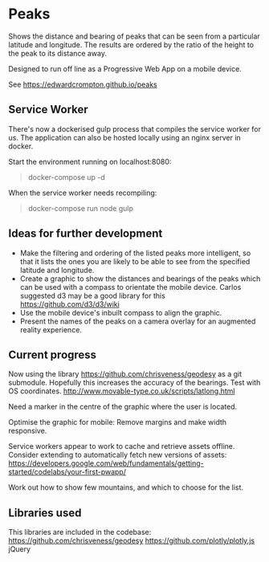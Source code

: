 Peaks
=====

Shows the distance and bearing of peaks that can be seen from a particular latitude and longitude. The results are ordered by the ratio of the height to the peak to its distance away.

Designed to run off line as a Progressive Web App on a mobile device.

See https://edwardcrompton.github.io/peaks

Service Worker
--------------

There's now a dockerised gulp process that compiles the service worker for us. The application can also be hosted locally using an nginx server in docker.

Start the environment running on localhost:8080:
> docker-compose up -d

When the service worker needs recompiling:
> docker-compose run node gulp

Ideas for further development
-----------------------------

- Make the filtering and ordering of the listed peaks more intelligent, so that it lists the ones you are likely to be able to see from the specified latitude and longitude.
- Create a graphic to show the distances and bearings of the peaks which can be used with a compass to orientate the mobile device. Carlos suggested d3 may be a good library for this https://github.com/d3/d3/wiki
- Use the mobile device's inbuilt compass to align the graphic.
- Present the names of the peaks on a camera overlay for an augmented reality experience.

Current progress
----------------

Now using the library https://github.com/chrisveness/geodesy as a git submodule.
Hopefully this increases the accuracy of the bearings. Test with OS coordinates.
http://www.movable-type.co.uk/scripts/latlong.html

Need a marker in the centre of the graphic where the user is located.

Optimise the graphic for mobile: Remove margins and make width responsive.

Service workers appear to work to cache and retrieve assets offline. Consider
extending to automatically fetch new versions of assets:
https://developers.google.com/web/fundamentals/getting-started/codelabs/your-first-pwapp/

Work out how to show few mountains, and which to choose for the list.

Libraries used
--------------

This libraries are included in the codebase:
https://github.com/chrisveness/geodesy
https://github.com/plotly/plotly.js
jQuery
